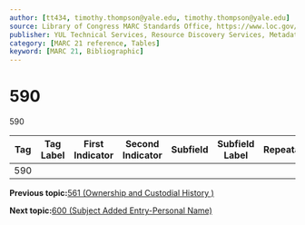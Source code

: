 ```yaml
---
author: [tt434, timothy.thompson@yale.edu, timothy.thompson@yale.edu]
source: Library of Congress MARC Standards Office, https://www.loc.gov/marc/bibliographic/bd590.html
publisher: YUL Technical Services, Resource Discovery Services, Metadata Services Unit
category: [MARC 21 reference, Tables]
keyword: [MARC 21, Bibliographic]
---
```


# 590

590

|Tag|Tag Label|First Indicator|Second Indicator|Subfield|Subfield Label|Repeatable|
|---|---------|---------------|----------------|--------|--------------|----------|
|590| | | | | | |

**Previous topic:**[561 \(Ownership and Custodial History \)](../tables/561_bib_table.md)

**Next topic:**[600 \(Subject Added Entry-Personal Name\)](../tables/600_bib_table.md)

